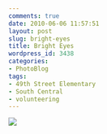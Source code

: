 ```yaml
---
comments: true
date: 2010-06-06 11:57:51
layout: post
slug: bright-eyes
title: Bright Eyes
wordpress_id: 3438
categories:
- PhotoBlog
tags:
- 49th Street Elementary
- South Central
- volunteering
---
```


![](http://ryanfitzer.com/main/wp-content/uploads/2010/06/2010-06-05-at-12-42-30.jpg)

